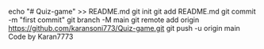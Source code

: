 echo "# Quiz-game" >> README.md git init git add README.md git commit -m "first commit" git branch -M main git remote add origin https://github.com/karansoni773/Quiz-game.git git push -u origin main
Code by Karan7773
